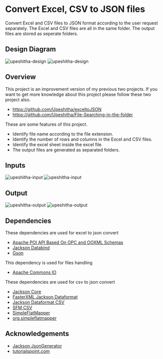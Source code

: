 # Convert Excel, CSV to JSON files
Convert Excel and CSV files to JSON format according to the user request separately. The Excel and CSV files are all in the same folder. The output files are stored as seperate folders.
## Design Diagram
<img src="https://github.com/Upeshitha/excel-csv-file-convert-to-json/blob/main/Raw%20data/Image/design%20diagram%201.PNG" alt="upeshitha-design">
<img src="https://github.com/Upeshitha/excel-csv-file-convert-to-json/blob/main/Raw%20data/Image/design%20diagram%202.PNG" alt="upeshitha-design">

## Overview
This project is an improvement version of my previous two projects. If you want to get more knowledge about this project please follow these two project also.
* https://github.com/Upeshitha/exceltoJSON
* https://github.com/Upeshitha/File-Searching-in-the-folder

These are some features of this project.
* Identify file name according to the file extension.
* Identify the number of rows and columns in the Excel and CSV files.
* Identify the excel sheet inside the excel file.
* The output files are generated as separated folders.

## Inputs
<img src="https://github.com/Upeshitha/excel-csv-file-convert-to-json/blob/main/Raw%20data/Image/Input.PNG" alt="upeshitha-input">
<img src="https://github.com/Upeshitha/excel-csv-file-convert-to-json/blob/main/Raw%20data/Image/input%20folder.PNG" alt="upeshitha-input">

## Output
<img src="https://github.com/Upeshitha/excel-csv-file-convert-to-json/blob/main/Raw%20data/Image/output1.PNG" alt="upeshitha-output">
<img src="https://github.com/Upeshitha/excel-csv-file-convert-to-json/blob/main/Raw%20data/Image/output2.PNG" alt="upeshitha-output">

## Dependencies
These dependencies are used for excel to json convert
* [Apache POI API Based On OPC and OOXML Schemas](https://mvnrepository.com/artifact/org.apache.poi/poi-ooxml)
* [Jackson Databind](https://mvnrepository.com/artifact/com.fasterxml.jackson.core/jackson-databind)
* [Gson](https://mvnrepository.com/artifact/com.google.code.gson/gson)

This dependency is used for files handling
* [Apache Commons IO](https://mvnrepository.com/artifact/commons-io/commons-io)

These dependencies are used for csv to json convert
* [Jackson Core](https://mvnrepository.com/artifact/com.fasterxml.jackson.core/jackson-core)
* [FasterXML Jackson Dataformat](https://mvnrepository.com/artifact/com.fasterxml.jackson.dataformat)
* [Jackson Dataformat CSV](https://mvnrepository.com/artifact/com.fasterxml.jackson.dataformat/jackson-dataformat-csv)
* [SFM CSV](https://mvnrepository.com/artifact/org.simpleflatmapper/sfm-csv)
* [SimpleFlatMapper](https://simpleflatmapper.org/0101-getting-started-csv.html)
* [org.simpleflatmapper](https://simpleflatmapper.org/0101-getting-started-csv.html)

## Acknowledgements
* [Jackson JsonGenerator](http://tutorials.jenkov.com/java-json/jackson-jsongenerator.html)
* [tutorialspoint.com](https://www.tutorialspoint.com/convert-csv-to-json-using-the-jackson-library-in-java)
